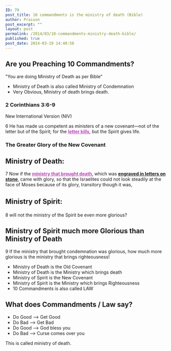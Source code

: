 ```yaml
---
ID: 79
post_title: 10 commandments is the ministry of death (Bible)
author: Praison
post_excerpt: ""
layout: post
permalink: /2014/03/10-commandments-ministry-death-bible/
published: true
post_date: 2014-03-19 14:40:56
---
```

<h2 dir="ltr">Are you Preaching 10 Commandments?</h2>
<p dir="ltr">"You are doing Ministry of Death as per Bible"</p>

<ul>
	<li>Ministry of Death is also called Ministry of Condemnation</li>
	<li>Very Obvious, Ministry of death brings death.</li>
</ul>
<h3 dir="ltr">2 Corinthians 3:6-9</h3>
<p dir="ltr">New International Version (NIV)</p>
<p dir="ltr">6 He has made us competent as ministers of a new covenant—not of the letter but of the Spirit; for the <span style="text-decoration: underline; color: #b945b7;"><strong>letter kills</strong></span>, but the Spirit gives life.</p>

<h3 dir="ltr">The Greater Glory of the New Covenant</h3>
<h2 dir="ltr">Ministry of Death:</h2>
<p dir="ltr">7 Now if the <span style="text-decoration: underline;"><strong><span style="color: #b945b7; text-decoration: underline;">ministry that brought death</span></strong></span>, which was <span style="text-decoration: underline;"><strong>engraved in letters on stone</strong></span>, came with glory, so that the Israelites could not look steadily at the face of Moses because of its glory, transitory though it was,</p>

<h2><span style="line-height: 1.5;">Ministry of Spirit:</span></h2>
8 will not the ministry of the Spirit be even more glorious?
<h2>Ministry of Spirit much more Glorious than Ministry of Death</h2>
9 If the ministry that brought condemnation was glorious, how much more glorious is the ministry that brings righteousness!
<ul>
	<li>Ministry of Death is the Old Covenant</li>
	<li>Ministry of Death is the Ministry which brings death</li>
	<li>Ministry of Spirit is the New Covenant</li>
	<li>Ministry of Spirit is the Ministry which brings Righteousness</li>
	<li>10 Commandments is also called LAW</li>
</ul>
<h2>What does Commandments / Law say?</h2>
<ul>
	<li>Do Good --&gt; Get Good</li>
	<li>Do Bad --&gt; Get Bad</li>
	<li>Do Good --&gt; God bless you</li>
	<li>Do Bad --&gt; Curse comes over you</li>
</ul>
This is called ministry of death.